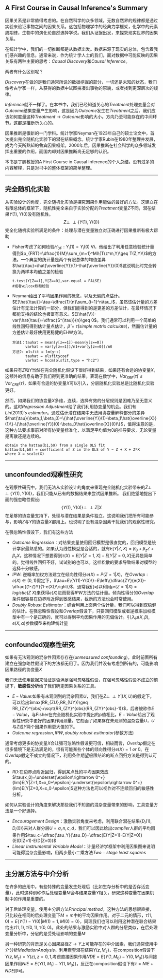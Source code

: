 A First Course in Causal Inference's Summary
--------------------

因果关系是非常值得考虑的。在自然科学的众多领域，无数自然界的规律都是通过实验来验证事物之间的因果关系。这包括物理学中的经典力学框架，化学中的元素周期律，生物中的演化论自然选择学说。我们从证据出发，来探究现实世界的因果关系。

在统计学中，我们的一切推断都是从数据出发。数据来源于现实的总体，包含着我们感兴趣的信息。通常来说，作为统计学人士的我们，面对数据中可能反映的因果关系有两种主要的思考：$Causal\ Discovery$和$Causal\ Inference$。

两者有什么区别呢？

$Discovery$在做的是我们通常所说的数据挖掘的部分，一切还是未知的状态，我们像考古学家一样，从获得的数据中试图拼凑出事物的原貌，或者找到更深层次的规律。

$Inference$就不一样了。在本书中，我们已经知道关心的$Treatment$处理变量会对$Outcome$结果变量产生影响，这是因为$Outcome$发生在$Treatment$之后。我们应该如何度量这种$Treatment\rightarrow Outcome$影响的大小，方向乃至可能存在的中间环节。这都是推断所关心的。

因果推断是很新的一门学科。统计学家Neyman在1923年自己的硕士论文中，首次提出完全随机化实验下的潜在结果概念。统计学家Rubin在1980年整理并发展，成为今天所熟知的鲁宾因果框架。2000年后，因果推断在社会科学的众多领域发挥出重要的作用，而国内却对因果推断尚无足够的认识。

本书是丁鹏教授的A First Course in Causal Inference的个人总结。没有过多的内容解释，只是对书中的整体框架的简单整理。

------------------------

完全随机化实验
------------------------
从实验设计的角度，完全随机化实验是探究因果作用能做的最好的方法。这建立在有限总体的框架下，随机性完全来自于实验分配的$Treatment$变量$Z$不同，潜在结果$Y(1),Y(0)$没有随机性。
$$Z\perp\!\!\!\perp\{Y(1),Y(0)\}$$
完全化随机实验所满足的条件：处理与潜在变量独立对正确进行因果推断有极大帮助

* Fisher考虑了如何检验$H_{0F}:Y_i(1)=Y_i(0)\ \forall i$，他给出了利用任意检验统计量得到$p_{FRT}=\dfrac{1}{M}\sum_{m=1}^MI\{T(z^m,Y)\geq T(Z,Y)\}$的方法。一个典型的统计量是两个有限总体的均值差异$\hat{\tau}=\hat{\overline{Y}}(1)-\hat{\overline{Y}}(0)$这说明此时完全转换为两样本均值之差的检验
  ```
  t.test(Y[Z==1],Y[Z==0],var.equal = FALSE)
  #或者wilcox秩和检验
  ```
* Neyman给出了平均因果作用的概念，以及无偏的点估计。$E[\hat{\tau}]=\tau=\dfrac{1}{n}\sum_{i=1}^n\tau_i$，虽然该估计量的方差估计有无法计算的一部分，但我们能得到的是更差的方差估计，在最坏情况下都能支持的结论也极富有意义。$E[\hat{V}]-var(\hat{\tau})=\dfrac{S^(\tau)}{n}\geq 0$。我们通常可以利用一个简单的线性回归得到估计量点估计，$\hat{\beta}=\hat{\tau}(simple\ matrix\ calculate)$，然而估计量的方差估计最好使用更稳健的EHW方法。
  ```
  方法1：tauhat = mean(y[z==1])-mean(y[z==0])
        varhat = var(y[z==1])/n1+var(y[z==0])/n0
  方法2: olsfit = lm(y~z)
        tauhat = olsfit$coef
        varhat = hccm(olsfit,type = "hc2")
  ```
如果只有$Z$和$Y$当然在完全随机化假设下很好得到结果，如果还有合适的协变量$X$，这额外的信息有助于我们得到更准确的结果。表现在数学中，$Var_{SRE}(\hat{\tau})\leq Var_{CRE}(\hat{\tau})$，如果有合适的协变量$X$可以引入，分层随机化实验总是比随机化实验更好。

然而，如果我们的协变量$X$多维，连续，选择有效的分层规则是困难乃至无意义的。这时$Regression\ Adjustment$给了我们利用协变量的机会。我们有$Lin(2013)'s\  estimator$。通过估计潜在结果中无法用协变量解释部分的差异$\hat{\tau}(\beta_1,\beta_0)=\{\hat{\overline{Y}}(1)-\beta_1\hat{\overline{X}}(1)\}-\{\hat{\overline{Y}}(0)-\beta_0\hat{\overline{X}}(0)\}$，值得注意的是，这种方法要求事前对所有协变量标准化，以满足平均值为0的推导要求，无论变量是离散还是连续的。
```
obtain the hattau(b1,b0) from a single OLS fit
hattau(b1,b0) = coefficient of Z in the OLS of Y ~ Z + X + Z*X
where X = scale(X)
```

----------------------------------------

unconfounded观察性研究
---------------------------------------
在观察性研究中，我们无法从实验设计的角度来重现完全随机化实验带来的$Z\perp\!\!\!\perp\{Y(1),Y(0)\}$，我们只能从已有的数据结果来尝试因果推断。
我们绝望地提出下面的强忽略性假设:
$$\{Y(1),Y(0)\}\perp\!\!\!\perp Z|X$$
在足够的协变量支持下，处理与潜在结果是条件独立。这说明我们把所有可能参与，影响$Z$与$Y$的协变量$X$都用上。也说明了没有混杂因素干扰我们的观察性研究。

在强忽略性假设下，我们有这些方法

* $Outcome\ Regression：$对结果变量使用回归模型是很直觉的，回归模型是统计学家最熟悉的。如果认为线性模型是合适的，就有$E[Y|Z,X]=\beta_0+\beta_zZ+\beta_xX$，这种情况下想要得到$\tau(X)=E[Y|Z=1,X]-E[Y|Z=0,X]$无异是简单的。觉得线性回归不好，试试别的也可以。这样松散的要求导致结果对模型的选择十分敏感。
* $IPW:$ 逆概率加权方法建立在倾向性得分$e(X)=P(Z=1|X)$，在$Overlap:e(X)\in(0,1)$假定下，$\tau=E\{Y(1)-Y(0)\}=E\left\{\dfrac{ZY}{e(X)}-\dfrac{(1-Z)Y}{1-e(X)}\right\}$，通常我们可以利用$pr(Z=1|X)=logistic(Z~X)$来获得$e(X)$进而获得$IPW$方法的估计量。倾向性得分的$Overlap$条件很容易在边界附近得到敏感结果，截断的方法也会时常使用。
* $Doubly\ Robust\ Esitimator：$综合利用上面两个估计量，我们可以得到双稳健的估计。在强忽略性假设和$Overlap$假设下，只要回归模型或者逆概率加权模型中有一个是正确的，就可以得到平均因果作用的无偏估计。引入$\mu(X,\beta),e(X,\alpha)$参数模型来构建统计量



------------------------------

confounded观察性研究
---------------------------------
如果有无法观测的混杂性因素存存在$(unmeasured\ confounding)$，此时前面所有建立在强忽略性假设下的方法都无用了。因为我们并没有考虑到所有的，可能影响因果路径的协变量$X$

我们无法使用数据来验证是否满足强可忽略性假设，在强可忽略性假设不成立的前提下，**敏感性分析**给了我们确定因果关系的工具。

* $E-Value:$如果有未观测到的混杂因素$U$，我们在$Z\perp\!\!\!\perp Y|(X,U)$的假定下，可以给出$max(RR_{ZU},RR_{UY})\geq RR_{ZY}^{obs}+\sqrt{RR_{ZY}^{obs}(RR_{ZY}^{obs}-1)}$，后者被称作$E-Value$，与Fisher在完全随机化实验中提出的p值相比，$E-Value$给出了观察性研究中更好的因果作用测量。它刻画了如果存在未观测的混杂变量$U$，$U$与$Z$或$Y$两个因果作用更大值的下。
* $Outcome\ regression,IPW,doubly\ robust\ esitimator$(参数方法)

通常考虑更多的协变量$X$会让强可忽略性假设更可信，相较而言，$Overlap$假定在很多情境下是无法满足的。很有可能某些个体的倾向性得分$e(X)=1\ or\ 0$。在$Overlap$假定不成立的情况下，利用条件期望极限结论的断点回归方法是得到认可的。

* $RD:$在边界点附近回归，得到某点处的平均因果效应$\tau(x_0)=\underset{\epsilon\rightarrow 0^+}{lim}E[Y|Z=1,X=x_0+\epsilon]-\underset{\epsilon\rightarrow 0^+}{lim}E[Y|Z=0,X=x_0-\epsilon]$这种方法也可以视作对不连续回归的敏感性分析。

如何从实验设计的角度来解决那些我们不知道的混杂变量带来的影响，工具变量方法是一个好选择。
* $Encouragement\ Design：$激励实验角度来考虑，利用联合潜在结果$\{D_i(1),D_i(0)\}$来对人群分层$U=a,n,c,d$，我们可以因此给出$complier$人群的平均因果作用$\tau_c=\dfrac{\tau_Y}{\tau_D}=\dfrac{E(Y|Z=1)-E(Y|Z=0)}{E(D|Z=1)-E(D|Z=0)}$
* $Linear\ Instrumental\ Variable\ Model：$计量经济学框架中利用因果图来说明可能得混杂变量影响，用两步最小二乘方法$Two-stage\ least\ squares$

-----------------------------------------

主分层方法与中介分析
--------------------------------------
在许多的应用中，有些特殊的变量发生处理后（比如生存分析中的是否存活变量），此时这种别称作后处理变量$M$会与结果变量$Y$相关，研究这种变量在因果机制中的作用是重要的。

对于后处理变量，使用主分层方法$Principal\ method$，这种方法的思想很直接，只比较在相同的后处理变量下$M=m$中的平均因果作用。对于二元的情形，$\tau(1,0)=E\{Y(1)-Y(0)|M(1)=1,M(0)=0\}$，同理我们也可以利用这种潜在联合结果给出$\tau(1,1),\tau(0,1),\tau(0,0)$。此处的结果与激励实验中对人群的分层类似，在后处理变量分析中，分层的是受处理影响的变量$M$

另一种研究的背景是关心因果路径$Z\rightarrow Y$上可能存在的中介因素，我们通常使用中介分析$Mediation Analysis$。利用嵌套潜在结果$Y(z,M_z)$，在composition假设下$Y(z,M_z)=Y(z),z=0,1$,考虑直接因果作用$NDE=E\{Y(1,M_0)-Y(0,M_0)\}$与间接因果作用$NIE=E\{Y(1,M_1)-Y(1,M_0)\}$，反正在composition假设下有$\tau=NIE+NDE$即可。